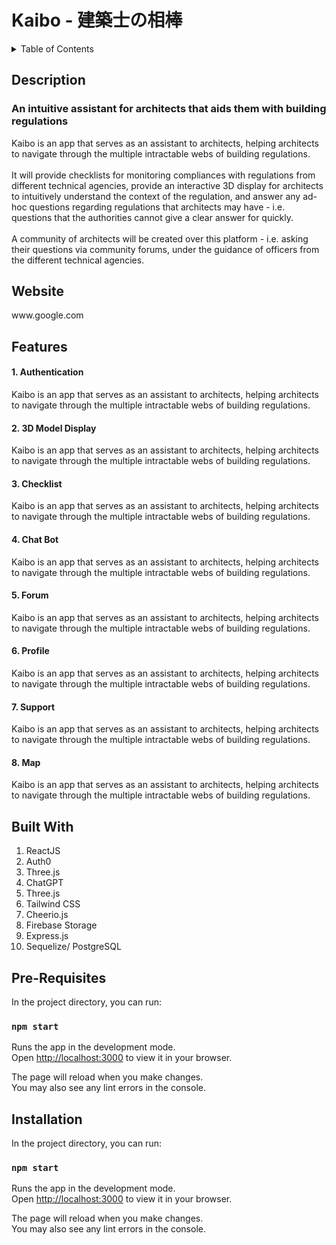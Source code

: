 # Kaibo - 建築士の相棒

<details>
<summary>Table of Contents</summary>
<br>
 <ol> 
    <li> <a href="#about"> Description </a></li>
    <li> <a href="#website"> Website </a></li>
    <li> <a href="#features"> Features </a></li>
    <li> <a href="#built-with"> Built With </a></li>
    <li> <a href="#rationale"> Rationale for Technologies </a></li>
    <li> <a href="#repo-links"> Repo Links </a></li>
    <li> <a href="#prerequisites"> Pre-requisites </a></li>
    <li> <a href="#installation"> Installation </a></li>
    <li> <a href="#start"> Starting the Application </a></li>
  </ol>
</details>

<div id="about">
 <h2> Description </h2>
  <h3> An intuitive assistant for architects that aids them with building regulations </h3>
Kaibo is an app that serves as an assistant to architects, helping architects to navigate through the multiple intractable webs of building regulations.  
 <br/> <br/>
It will provide checklists for monitoring compliances with regulations from different technical agencies, provide an interactive 3D display for architects to intuitively understand the context of the regulation, and answer any ad-hoc questions regarding regulations that architects may have - i.e. questions that the authorities cannot give a clear answer for quickly. 
 <br/> <br/>
A community of architects will be created over this platform - i.e. asking their questions via community forums, under the guidance of officers from the different technical agencies. 
</div>

<div id="website">
 <h2> Website </h2>
www.google.com
</div>

<div id="features">
 <h2> Features </h2>
  <h4> 1. Authentication </h4>
Kaibo is an app that serves as an assistant to architects, helping architects to navigate through the multiple intractable webs of building regulations.  
 <br/>
  <h4> 2. 3D Model Display </h4>
Kaibo is an app that serves as an assistant to architects, helping architects to navigate through the multiple intractable webs of building regulations.  
 <br/>
  <h4> 3. Checklist </h4>
Kaibo is an app that serves as an assistant to architects, helping architects to navigate through the multiple intractable webs of building regulations.  
  <br/>
  <h4> 4. Chat Bot </h4>
Kaibo is an app that serves as an assistant to architects, helping architects to navigate through the multiple intractable webs of building regulations.  
  <br/>
  <h4> 5. Forum </h4>
Kaibo is an app that serves as an assistant to architects, helping architects to navigate through the multiple intractable webs of building regulations.  
  <br/>
  <h4> 6. Profile </h4>
Kaibo is an app that serves as an assistant to architects, helping architects to navigate through the multiple intractable webs of building regulations.  
  <br/>
  <h4> 7. Support </h4>
Kaibo is an app that serves as an assistant to architects, helping architects to navigate through the multiple intractable webs of building regulations.  
  <br/>
  <h4> 8. Map </h4>
Kaibo is an app that serves as an assistant to architects, helping architects to navigate through the multiple intractable webs of building regulations.  
</div>

<div id="built-with">
 <h2> Built With </h2>
  <ol>
    <li>ReactJS</li>
    <li>Auth0</li>
    <li>Three.js</li>
    <li>ChatGPT</li>
    <li>Three.js</li>
    <li>Tailwind CSS</li>
    <li>Cheerio.js</li>
    <li>Firebase Storage</li>
    <li>Express.js</li>
    <li>Sequelize/ PostgreSQL</li>
  </ol>
</div>

## Pre-Requisites 

In the project directory, you can run:

### `npm start`

Runs the app in the development mode.\
Open [http://localhost:3000](http://localhost:3000) to view it in your browser.

The page will reload when you make changes.\
You may also see any lint errors in the console.

## Installation

In the project directory, you can run:

### `npm start`

Runs the app in the development mode.\
Open [http://localhost:3000](http://localhost:3000) to view it in your browser.

The page will reload when you make changes.\
You may also see any lint errors in the console.
